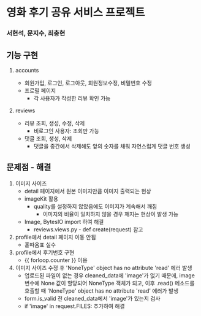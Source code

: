 # 영화 후기 공유 서비스 프로젝트
### 서현석, 문지수, 최충현

## 기능 구현

1. accounts
    - 회원가입, 로그인, 로그아웃, 회원정보수정, 비밀번호 수정
    - 프로필 페이지
      - 각 사용자가 작성한 리뷰 확인 가능

2. reviews
    - 리뷰 조회, 생성, 수정, 삭제
      - 비로그인 사용자: 조회만 가능
    - 댓글 조회, 생성, 삭제
      - 댓글을 중간에서 삭제해도 앞의 숫자를 채워 자연스럽게 댓글 번호 생성


## 문제점 - 해결

1. 이미지 사이즈
    - detail 페이지에서 원본 이미지만큼 이미지 출력되는 현상
    - imageKit 활용
      - quality를 설정하지 않았음에도 이미지가 계속해서 깨짐
        - 이미지의 비율이 일치하지 않을 경우 깨지는 현상이 발생 가능
    - Image, BytesIO import 하여 해결
        - reviews.views.py - def create(request) 참고
2. profile에서 detail 페이지 이동 안됨
    - 홑따옴표 실수
3. profile에서 후기번호 구현
    - {{ forloop.counter }} 이용
4. 이미지 사이즈 수정 후 'NoneType' object has no attribute 'read' 에러 발생
    - 업로드된 파일이 없는 경우 cleaned_data에 'image'가 없기 때문에, image 변수에 None 값이 할당되어 NoneType 객체가 되고, 이후 .read() 메소드를 호출할 때 'NoneType' object has no attribute 'read' 에러가 발생
    - form.is_valid 전 cleaned_data에서 'image'가 있는지 검사
    - if 'image' in request.FILES: 추가하여 해결